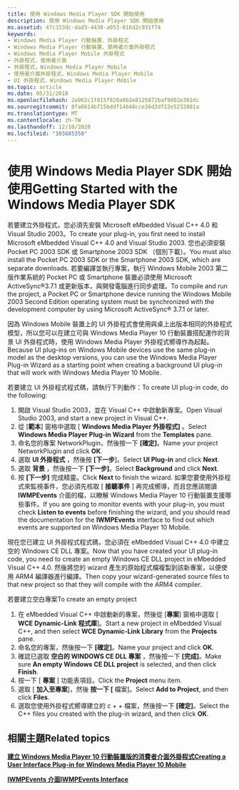 ```yaml
---
title: 使用 Windows Media Player SDK 開始使用
description: 使用 Windows Media Player SDK 開始使用
ms.assetid: 47c333dc-dad3-4430-a053-016d2c931f74
keywords:
- Windows Media Player 行動裝置、外掛程式
- Windows Media Player 行動裝置、使用者介面外掛程式
- Windows Media Player Mobile 外掛程式
- 外掛程式，使用者介面
- 外掛程式，Windows Media Player Mobile
- 使用者介面外掛程式，Windows Media Player Mobile
- UI 外掛程式，Windows Media Player Mobile
ms.topic: article
ms.date: 05/31/2018
ms.openlocfilehash: 2a962c1f815f820a0b2e8125872baf9d02e301dc
ms.sourcegitcommit: 8fa6614b715bddf14648cce36d2df22e5232801a
ms.translationtype: MT
ms.contentlocale: zh-TW
ms.lasthandoff: 12/10/2020
ms.locfileid: "103685358"
---
```

# <a name="getting-started-with-the-windows-media-player-sdk"></a><span data-ttu-id="33e5d-110">使用 Windows Media Player SDK 開始使用</span><span class="sxs-lookup"><span data-stu-id="33e5d-110">Getting Started with the Windows Media Player SDK</span></span>

<span data-ttu-id="33e5d-111">若要建立外掛程式，您必須先安裝 Microsoft eMbedded Visual C++ 4.0 和 Visual Studio 2003。</span><span class="sxs-lookup"><span data-stu-id="33e5d-111">To create your plug-in, you first need to install Microsoft eMbedded Visual C++ 4.0 and Visual Studio 2003.</span></span> <span data-ttu-id="33e5d-112">您也必須安裝 Pocket PC 2003 SDK 或 Smartphone 2003 SDK （個別下載）。</span><span class="sxs-lookup"><span data-stu-id="33e5d-112">You must also install the Pocket PC 2003 SDK or the Smartphone 2003 SDK, which are separate downloads.</span></span> <span data-ttu-id="33e5d-113">若要編譯並執行專案，執行 Windows Mobile 2003 第二版作業系統的 Pocket PC 或 Smartphone 裝置必須使用 Microsoft ActiveSync®3.7.1 或更新版本，與開發電腦進行同步處理。</span><span class="sxs-lookup"><span data-stu-id="33e5d-113">To compile and run the project, a Pocket PC or Smartphone device running the Windows Mobile 2003 Second Edition operating system must be synchronized with the development computer by using Microsoft ActiveSync® 3.7.1 or later.</span></span>

<span data-ttu-id="33e5d-114">因為 Windows Mobile 裝置上的 UI 外掛程式會使用與桌上出版本相同的外掛程式模型，所以您可以在建立可與 Windows Media Player 10 行動裝置搭配運作的背景 UI 外掛程式時，使用 Windows Media Player 外掛程式嚮導作為起點。</span><span class="sxs-lookup"><span data-stu-id="33e5d-114">Because UI plug-ins on Windows Mobile devices use the same plug-in model as the desktop versions, you can use the Windows Media Player Plug-in Wizard as a starting point when creating a background UI plug-in that will work with Windows Media Player 10 Mobile.</span></span>

<span data-ttu-id="33e5d-115">若要建立 UI 外掛程式程式碼，請執行下列動作：</span><span class="sxs-lookup"><span data-stu-id="33e5d-115">To create UI plug-in code, do the following:</span></span>

1.  <span data-ttu-id="33e5d-116">開啟 Visual Studio 2003，並在 Visual C++ 中啟動新專案。</span><span class="sxs-lookup"><span data-stu-id="33e5d-116">Open Visual Studio 2003, and start a new project in Visual C++.</span></span>
2.  <span data-ttu-id="33e5d-117">從 [**範本**] 窗格中選取 [ **Windows Media Player 外掛程式]** 。</span><span class="sxs-lookup"><span data-stu-id="33e5d-117">Select **Windows Media Player Plug-in Wizard** from the **Templates** pane.</span></span>
3.  <span data-ttu-id="33e5d-118">命名您的專案 NetworkPlugin，然後按一下 **[確定]**。</span><span class="sxs-lookup"><span data-stu-id="33e5d-118">Name your project NetworkPlugin and click **OK**.</span></span>
4.  <span data-ttu-id="33e5d-119">選取 **UI 外掛程式** ，然後按 **[下一步**]。</span><span class="sxs-lookup"><span data-stu-id="33e5d-119">Select **UI Plug-in** and click **Next**.</span></span>
5.  <span data-ttu-id="33e5d-120">選取 **背景** ，然後按一下 **[下一步]**。</span><span class="sxs-lookup"><span data-stu-id="33e5d-120">Select **Background** and click **Next**.</span></span>
6.  <span data-ttu-id="33e5d-121">按 **[下一步]** 完成精靈。</span><span class="sxs-lookup"><span data-stu-id="33e5d-121">Click **Next** to finish the wizard.</span></span> <span data-ttu-id="33e5d-122">如果您要使用外掛程式來監視事件，您必須先核取 [ **接聽事件** ] 再完成嚮導，而且您應該閱讀 **IWMPEvents** 介面的檔，以瞭解 Windows Media Player 10 行動裝置支援哪些事件。</span><span class="sxs-lookup"><span data-stu-id="33e5d-122">If you are going to monitor events with your plug-in, you must check **Listen to events** before finishing the wizard, and you should read the documentation for the **IWMPEvents** interface to find out which events are supported on Windows Media Player 10 Mobile.</span></span>

<span data-ttu-id="33e5d-123">現在您已建立 UI 外掛程式程式碼，您必須在 eMbedded Visual C++ 4.0 中建立空的 Windows CE DLL 專案。</span><span class="sxs-lookup"><span data-stu-id="33e5d-123">Now that you have created your UI plug-in code, you need to create an empty Windows CE DLL project in eMbedded Visual C++ 4.0.</span></span> <span data-ttu-id="33e5d-124">然後將您的 wizard 產生的原始程式檔複製到該新專案，以便使用 ARM4 編譯器進行編譯。</span><span class="sxs-lookup"><span data-stu-id="33e5d-124">Then copy your wizard-generated source files to that new project so that they will compile with the ARM4 compiler.</span></span>

<span data-ttu-id="33e5d-125">若要建立空白專案</span><span class="sxs-lookup"><span data-stu-id="33e5d-125">To create an empty project</span></span>

1.  <span data-ttu-id="33e5d-126">在 eMbedded Visual C++ 中啟動新的專案，然後從 [**專案**] 窗格中選取 [ **WCE Dynamic-Link 程式庫**]。</span><span class="sxs-lookup"><span data-stu-id="33e5d-126">Start a new project in eMbedded Visual C++, and then select **WCE Dynamic-Link Library** from the **Projects** pane.</span></span>
2.  <span data-ttu-id="33e5d-127">命名您的專案，然後按一下 **[確定]**。</span><span class="sxs-lookup"><span data-stu-id="33e5d-127">Name your project and click **OK**.</span></span>
3.  <span data-ttu-id="33e5d-128">確認已選取 **空白的 WINDOWS CE DLL 專案** ，然後按一下 **[完成]**。</span><span class="sxs-lookup"><span data-stu-id="33e5d-128">Make sure **An empty Windows CE DLL project** is selected, and then click **Finish**.</span></span>
4.  <span data-ttu-id="33e5d-129">按一下 [ **專案** ] 功能表項目。</span><span class="sxs-lookup"><span data-stu-id="33e5d-129">Click the **Project** menu item.</span></span>
5.  <span data-ttu-id="33e5d-130">選取 [ **加入至專案**]，然後 **按一下 [** 檔案]。</span><span class="sxs-lookup"><span data-stu-id="33e5d-130">Select **Add to Project**, and then click **Files**.</span></span>
6.  <span data-ttu-id="33e5d-131">選取您使用外掛程式嚮導建立的 c + + 檔案，然後按一下 **[確定]**。</span><span class="sxs-lookup"><span data-stu-id="33e5d-131">Select the C++ files you created with the plug-in wizard, and then click **OK**.</span></span>

## <a name="related-topics"></a><span data-ttu-id="33e5d-132">相關主題</span><span class="sxs-lookup"><span data-stu-id="33e5d-132">Related topics</span></span>

<dl> <dt>

[<span data-ttu-id="33e5d-133">**建立 Windows Media Player 10 行動裝置版的消費者介面外掛程式**</span><span class="sxs-lookup"><span data-stu-id="33e5d-133">**Creating a User Interface Plug-in for Windows Media Player 10 Mobile**</span></span>](creating-a-user-interface-plug-in-for-windows-media-player-10-mobile.md)
</dt> <dt>

[<span data-ttu-id="33e5d-134">**IWMPEvents 介面**</span><span class="sxs-lookup"><span data-stu-id="33e5d-134">**IWMPEvents Interface**</span></span>](/previous-versions/windows/desktop/api/wmp/nn-wmp-iwmpevents)
</dt> </dl>

 

 




